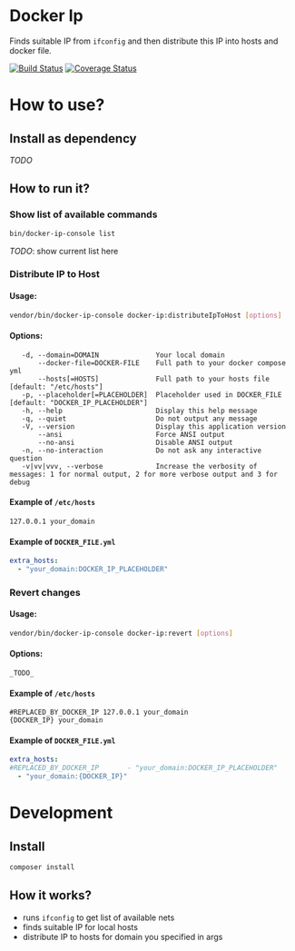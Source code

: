 Docker Ip
=========

Finds suitable IP from `ifconfig` and then distribute this IP into hosts and docker file.

[![Build Status](https://travis-ci.org/MortalFlesh/docker-ip-php.svg?branch=master)](https://travis-ci.org/MortalFlesh/docker-ip-php)
[![Coverage Status](https://coveralls.io/repos/github/MortalFlesh/docker-ip-php/badge.svg?branch=master)](https://coveralls.io/github/MortalFlesh/docker-ip-php?branch=master)

# How to use?

## Install as dependency

_TODO_

## How to run it?

### Show list of available commands
```bash
bin/docker-ip-console list
```

_TODO_: show current list here

### Distribute IP to Host

#### Usage:
```bash
vendor/bin/docker-ip-console docker-ip:distributeIpToHost [options]
```

#### Options:
       -d, --domain=DOMAIN              Your local domain
           --docker-file=DOCKER-FILE    Full path to your docker compose yml
           --hosts[=HOSTS]              Full path to your hosts file [default: "/etc/hosts"]
       -p, --placeholder[=PLACEHOLDER]  Placeholder used in DOCKER_FILE [default: "DOCKER_IP_PLACEHOLDER"]
       -h, --help                       Display this help message
       -q, --quiet                      Do not output any message
       -V, --version                    Display this application version
           --ansi                       Force ANSI output
           --no-ansi                    Disable ANSI output
       -n, --no-interaction             Do not ask any interactive question
       -v|vv|vvv, --verbose             Increase the verbosity of messages: 1 for normal output, 2 for more verbose output and 3 for debug

#### Example of `/etc/hosts`
```
127.0.0.1 your_domain
```

#### Example of `DOCKER_FILE.yml`
```yaml
extra_hosts:
  - "your_domain:DOCKER_IP_PLACEHOLDER"
```

### Revert changes

#### Usage:
```bash
vendor/bin/docker-ip-console docker-ip:revert [options]
```

#### Options:
    _TODO_

#### Example of `/etc/hosts`
```
#REPLACED_BY_DOCKER_IP 127.0.0.1 your_domain
{DOCKER_IP} your_domain
```

#### Example of `DOCKER_FILE.yml`
```yaml
extra_hosts:
#REPLACED_BY_DOCKER_IP       - "your_domain:DOCKER_IP_PLACEHOLDER"
  - "your_domain:{DOCKER_IP}"
```

# Development

## Install

```bash
composer install
```

## How it works?

- runs `ifconfig` to get list of available nets
- finds suitable IP for local hosts
- distribute IP to hosts for domain you specified in args
